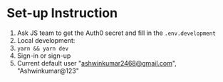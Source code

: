 # Set-up Instruction
1. Ask JS team to get the Auth0 secret and fill in the `.env.development`
1. Local development: 
  1. `yarn && yarn dev`
1. Sign-in or sign-up
  1. Current default user "ashwinkumar2468@gmail.com", "Ashwinkumar@123"

